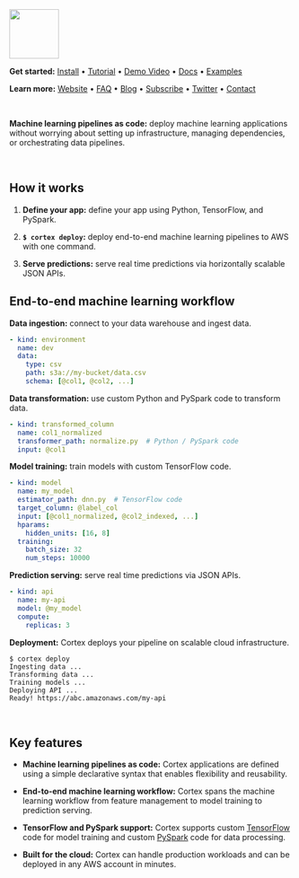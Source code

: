 <img src='https://s3-us-west-2.amazonaws.com/cortex-public/logo.png' height='88'>

<br>

**Get started:** [Install](https://docs.cortex.dev/install) • [Tutorial](https://docs.cortex.dev/tutorial) • [Demo Video](https://www.youtube.com/watch?v=vcistUor0b4) • <!-- CORTEX_VERSION_MINOR_STABLE e.g. https://docs.cortex.dev/v/0.2/ -->[Docs](https://docs.cortex.dev) • <!-- CORTEX_VERSION_MINOR_STABLE -->[Examples](https://github.com/cortexlabs/cortex/tree/0.3/examples)

**Learn more:** [Website](https://cortex.dev) • [FAQ](https://docs.cortex.dev/faq) • [Blog](https://blog.cortex.dev) • [Subscribe](https://cortexlabs.us20.list-manage.com/subscribe?u=a1987373ab814f20961fd90b4&id=ae83491e1c) • [Twitter](https://twitter.com/cortex_deploy) • [Contact](mailto:hello@cortex.dev)

<br>

**Machine learning pipelines as code:** deploy machine learning applications without worrying about setting up infrastructure, managing dependencies, or orchestrating data pipelines.

<br>

## How it works

1. **Define your app:** define your app using Python, TensorFlow, and PySpark.

2. **`$ cortex deploy`:** deploy end-to-end machine learning pipelines to AWS with one command.

3. **Serve predictions:** serve real time predictions via horizontally scalable JSON APIs.

## End-to-end machine learning workflow

**Data ingestion:** connect to your data warehouse and ingest data.

```yaml
- kind: environment
  name: dev
  data:
    type: csv
    path: s3a://my-bucket/data.csv
    schema: [@col1, @col2, ...]
```

**Data transformation:** use custom Python and PySpark code to transform data.

```yaml
- kind: transformed_column
  name: col1_normalized
  transformer_path: normalize.py  # Python / PySpark code
  input: @col1
```

**Model training:** train models with custom TensorFlow code.

```yaml
- kind: model
  name: my_model
  estimator_path: dnn.py  # TensorFlow code
  target_column: @label_col
  input: [@col1_normalized, @col2_indexed, ...]
  hparams:
    hidden_units: [16, 8]
  training:
    batch_size: 32
    num_steps: 10000
```

**Prediction serving:** serve real time predictions via JSON APIs.

```yaml
- kind: api
  name: my-api
  model: @my_model
  compute:
    replicas: 3
```

**Deployment:** Cortex deploys your pipeline on scalable cloud infrastructure.

```
$ cortex deploy
Ingesting data ...
Transforming data ...
Training models ...
Deploying API ...
Ready! https://abc.amazonaws.com/my-api
```

<br>

## Key features

- **Machine learning pipelines as code:** Cortex applications are defined using a simple declarative syntax that enables flexibility and reusability.

- **End-to-end machine learning workflow:** Cortex spans the machine learning workflow from feature management to model training to prediction serving.

- **TensorFlow and PySpark support:** Cortex supports custom [TensorFlow](https://www.tensorflow.org) code for model training and custom [PySpark](https://spark.apache.org/docs/latest/api/python/index.html) code for data processing.

- **Built for the cloud:** Cortex can handle production workloads and can be deployed in any AWS account in minutes.
